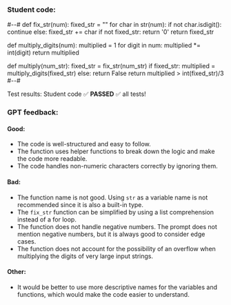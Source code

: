 ### Student code: 

#--#
def fix_str(num):
    fixed_str = ""
    for char in str(num):
        if not char.isdigit():
            continue
        else:
            fixed_str += char
    if not fixed_str:
        return '0'
    return fixed_str

def multiply_digits(num):
    multiplied = 1
    for digit in num:
        multiplied *= int(digit)
    return multiplied

def multiply(num_str):
    fixed_str = fix_str(num_str)
    if fixed_str:
        multiplied = multiply_digits(fixed_str)
    else: return False
    return multiplied > int(fixed_str)/3
#--#

 Test results: 
Student code :white_check_mark: **PASSED** :white_check_mark:  all tests!  



 ### GPT feedback: 

#### Good:
- The code is well-structured and easy to follow.
- The function uses helper functions to break down the logic and make the code more readable.
- The code handles non-numeric characters correctly by ignoring them.

#### Bad:
- The function name is not good. Using `str` as a variable name is not recommended since it is also a built-in type.
- The `fix_str` function can be simplified by using a list comprehension instead of a for loop.
- The function does not handle negative numbers. The prompt does not mention negative numbers, but it is always good to consider edge cases.
- The function does not account for the possibility of an overflow when multiplying the digits of very large input strings.

#### Other:
- It would be better to use more descriptive names for the variables and functions, which would make the code easier to understand.